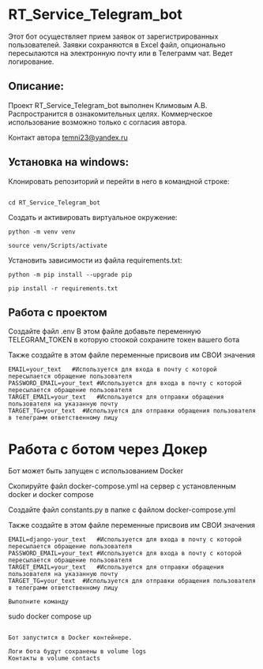 # RT_Service_Telegram_bot

Этот бот осуществляет прием заявок от зарегистрированных пользователей. Заявки сохраняются в Excel файл, опционально пересылаются на электронную почту или в Телеграмм чат. Ведет логирование.

## Описание:

Проект RT_Service_Telegram_bot выполнен Климовым А.В. Распространится в
ознакомительных целях. Коммерческое использование возможно только с согласия
автора.

Контакт автора temni23@yandex.ru

## Установка на windows:

Клонировать репозиторий и перейти в него в командной строке:

```

```

```
cd RT_Service_Telegram_bot
```

Создать и активировать виртуальное окружение:

```
python -m venv venv
```

```
source venv/Scripts/activate
```

Установить зависимости из файла requirements.txt:

```
python -m pip install --upgrade pip
```

```
pip install -r requirements.txt
```

## Работа с проектом

Создайте файл .env В этом файле добавьте переменную TELEGRAM_TOKEN в которую
стоокой сохраните токен вашего бота

Также создайте в этом файле переменные присвоив им СВОИ значения

```
EMAIL=your_text   #Используется для входа в почту с которой пересылается обращение пользователя
PASSWORD_EMAIL=your_text #Используется для входа в почту с которой пересылается обращение пользователя
TARGET_EMAIL=your_text   #Используется для отправки обращения пользователя на указанную почту
TARGET_TG=your_text  #Используется для отправки обращения пользователя в телеграмм ответственному лицу
```

# Работа с ботом через Докер

Бот может быть запущен с использованием Docker

Скопируйте файл docker-compose.yml на сервер с установленным docker и docker compose

Создайте файл constants.py в папке с файлом docker-compose.yml

Также создайте в этом файле переменные присвоив им СВОИ значения

```
EMAIL=django-your_text   #Используется для входа в почту с которой пересылается обращение пользователя
PASSWORD_EMAIL=your_text #Используется для входа в почту с которой пересылается обращение пользователя
TARGET_EMAIL=your_text   #Используется для отправки обращения пользователя на указанную почту
TARGET_TG=your_text  #Используется для отправки обращения пользователя в телеграмм ответственному лицу

Выполните команду

```
sudo docker compose up
```

Бот запустится в Docker контейнере.

Логи бота будут сохранены в volume logs
Контакты в volume contacts
